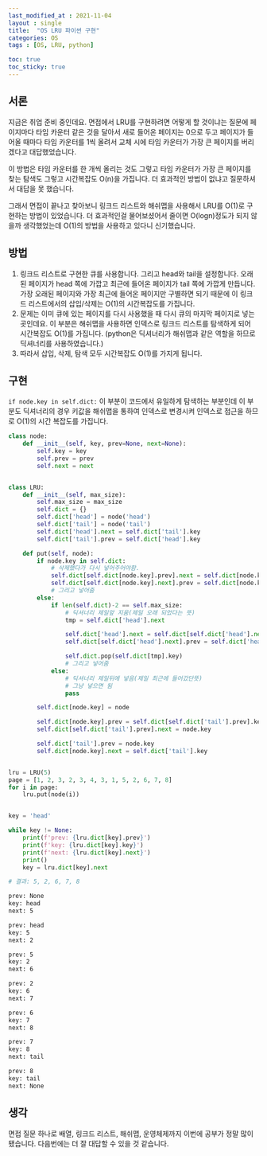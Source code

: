 ```yaml
---
last_modified_at : 2021-11-04
layout : single
title:  "OS LRU 파이썬 구현"
categories: OS
tags : [OS, LRU, python]

toc: true
toc_sticky: true
---
```

## 서론
지금은 취업 준비 중인데요. 면접에서 LRU를 구현하려면 어떻게 할 것이냐는 질문에 페이지마다 타임 카운터 같은 것을 달아서 새로 들어온 페이지는 0으로 두고 페이지가 들어올 때마다 타임 카운터를 1씩 올려서 교체 시에 타임 카운터가 가장 큰 페이지를 버리겠다고 대답했었습니다.  
  
이 방법은 타임 카운터를 한 개씩 올리는 것도 그렇고 타임 카운터가 가장 큰 페이지를 찾는 탐색도 그렇고 시간복잡도 O(n)을 가집니다. 더 효과적인 방법이 없냐고 질문하셔서 대답을 못 했습니다.  
  
그래서 면접이 끝나고 찾아보니 링크드 리스트와 해쉬맵을 사용해서 LRU를 O(1)로 구현하는 방법이 있었습니다. 더 효과적인걸 물어보셨어서 줄이면 O(logn)정도가 되지 않을까 생각했었는데 O(1)의 방법을 사용하고 있다니 신기했습니다.


## 방법
1. 링크드 리스트로 구현한 큐를 사용합니다. 그리고 head와 tail을 설정합니다. 오래된 페이지가 head 쪽에 가깝고 최근에 들어온 페이지가 tail 쪽에 가깝게 만듭니다. 가장 오래된 페이지와 가장 최근에 들어온 페이지만 구별하면 되기 때문에 이 링크드 리스트에서의 삽입/삭제는 O(1)의 시간복잡도를 가집니다.
2. 문제는 이미 큐에 있는 페이지를 다시 사용했을 때 다시 큐의 마지막 페이지로 넣는 곳인데요. 이 부분은 해쉬맵을 사용하면 인덱스로 링크드 리스트를 탐색하게 되어 시간복잡도 O(1)를 가집니다. (python은 딕셔너리가 해쉬맵과 같은 역할을 하므로 딕셔너리를 사용하였습니다.)
3. 따라서 삽입, 삭제, 탐색 모두 시간복잡도 O(1)를 가지게 됩니다.

## 구현
<code>if node.key in self.dict:</code> 이 부분이 코드에서 유일하게 탐색하는 부분인데 이 부분도 딕셔너리의 경우 키값을 해쉬맵을 통하여 인덱스로 변경시켜 인덱스로 접근을 하므로 O(1)의 시간 복잡도를 가집니다.
```python
class node:
    def __init__(self, key, prev=None, next=None):
        self.key = key
        self.prev = prev
        self.next = next


class LRU:
    def __init__(self, max_size):
        self.max_size = max_size
        self.dict = {}
        self.dict['head'] = node('head')
        self.dict['tail'] = node('tail')
        self.dict['head'].next = self.dict['tail'].key
        self.dict['tail'].prev = self.dict['head'].key

    def put(self, node):
        if node.key in self.dict:
            # 삭제했다가 다시 넣어주어야함.
            self.dict[self.dict[node.key].prev].next = self.dict[node.key].next
            self.dict[self.dict[node.key].next].prev = self.dict[node.key].prev
            # 그리고 넣어줌
        else:
            if len(self.dict)-2 == self.max_size:
                # 딕셔너리 제일앞 지움(제일 오래 되었다는 뜻)
                tmp = self.dict['head'].next

                self.dict['head'].next = self.dict[self.dict['head'].next].next
                self.dict[self.dict['head'].next].prev = self.dict['head'].key

                self.dict.pop(self.dict[tmp].key)
                # 그리고 넣어줌
            else:
                # 딕셔너리 제일뒤에 넣음(제일 최근에 들어갔단뜻)
                # 그냥 넣으면 됨
                pass

        self.dict[node.key] = node

        self.dict[node.key].prev = self.dict[self.dict['tail'].prev].key
        self.dict[self.dict['tail'].prev].next = node.key

        self.dict['tail'].prev = node.key
        self.dict[node.key].next = self.dict['tail'].key


lru = LRU(5)
page = [1, 2, 3, 2, 3, 4, 3, 1, 5, 2, 6, 7, 8]
for i in page:
    lru.put(node(i))


key = 'head'

while key != None:
    print(f'prev: {lru.dict[key].prev}')
    print(f'key: {lru.dict[key].key}')
    print(f'next: {lru.dict[key].next}')
    print()
    key = lru.dict[key].next

# 결과: 5, 2, 6, 7, 8
```
```cmd
prev: None
key: head 
next: 5   

prev: head
key: 5    
next: 2   

prev: 5   
key: 2    
next: 6   

prev: 2   
key: 6    
next: 7

prev: 6
key: 7
next: 8

prev: 7
key: 8
next: tail

prev: 8
key: tail
next: None
```

## 생각
면접 질문 하나로 배열, 링크드 리스트, 해쉬맵, 운영체제까지 이번에 공부가 정말 많이 됐습니다. 다음번에는 더 잘 대답할 수 있을 것 같습니다.
